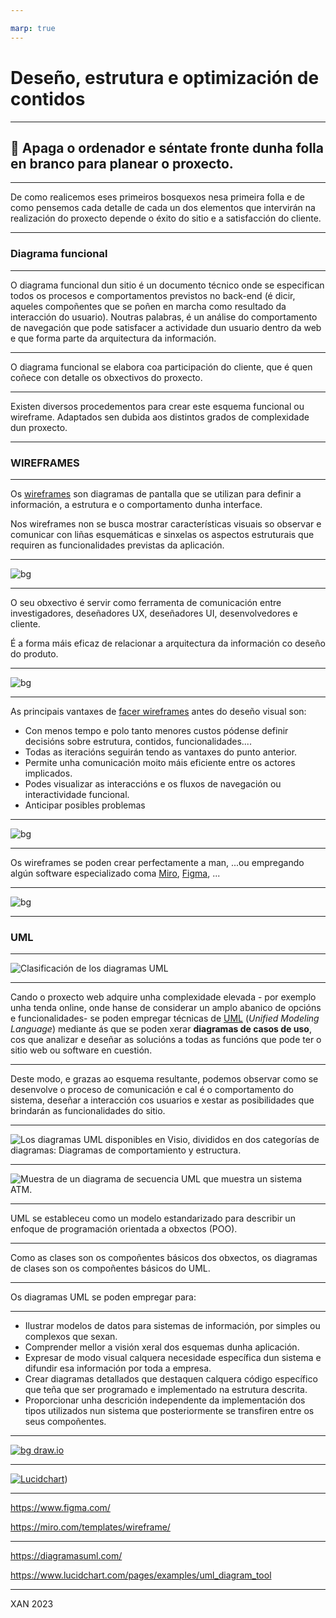 ```yaml
---

marp: true
---
```


# Deseño, estrutura e optimización de contidos

---

## :rocket: Apaga o ordenador e séntate fronte dunha folla en branco para planear o proxecto.

---

De como realicemos eses primeiros bosquexos nesa primeira folla e de como pensemos cada detalle de cada un dos elementos que intervirán na realización do proxecto depende o éxito do sitio e a satisfacción do cliente.

---

### Diagrama funcional

---

O diagrama funcional dun sitio é un documento técnico onde se especifican todos os procesos e comportamentos previstos no back-end (é dicir, aqueles  compoñentes que se poñen en marcha como resultado da interacción do usuario). Noutras palabras, é un análise do comportamento de navegación que pode satisfacer a actividade dun usuario dentro da web e que forma parte da arquitectura da información.

---

O diagrama funcional se elabora coa participación do cliente, que é  quen coñece con detalle os obxectivos do proxecto. 

---

Existen diversos procedementos para crear este esquema funcional ou wireframe. Adaptados sen dubida aos distintos grados de complexidade dun proxecto.

---

### WIREFRAMES

---

Os [wireframes](https://balsamiq.com/learn/articles/what-are-wireframes/) son diagramas de pantalla que se utilizan para definir a información, a estrutura e o comportamento dunha interface. 

Nos wireframes non se busca mostrar características visuais so observar e comunicar con liñas esquemáticas e sinxelas  os aspectos estruturais que requiren as funcionalidades previstas da aplicación.

---

![bg](./assets/1qMLMSVNeHJ2fdt_jYs6hhw.webp)

---

O seu obxectivo é servir como ferramenta de comunicación entre investigadores, deseñadores UX, deseñadores UI, desenvolvedores e cliente.

É a forma máis eficaz de relacionar a arquitectura da información co deseño do produto.

---

![bg](./assets/2_1PscxztjWVky5cUV1cosGRg.webp)

---

As principais vantaxes de [facer wireframes](https://interactius.com/10-buenas-practicas-para-crear-wireframes-mas-eficientes/) antes do deseño visual son:

- Con menos tempo e polo tanto menores custos pódense definir decisións sobre estrutura, contidos, funcionalidades....
- Todas as iteracións seguirán tendo as vantaxes do punto anterior.
- Permite unha comunicación moito máis eficiente entre os actores implicados.
- Podes visualizar as interaccións e os fluxos de navegación ou interactividade funcional.
- Anticipar posibles problemas 

---

![bg](./assets/mobile-web.png)

---

Os wireframes se poden crear perfectamente a man, ...ou empregando algún software especializado coma [Miro](https://miro.com/templates/wireframe/), [Figma](https://www.figma.com/blog/how-to-wireframe/), ...

---

![bg](./assets/1P6eA7W-RqYkXwKBmnd5QCg.jpeg)

---

### UML

---

![Clasificación de los diagramas UML](./assets/clasificacion-diagramas-1.png)

---

Cando o proxecto web adquire unha complexidade elevada - por exemplo unha tenda online, onde hanse de considerar un amplo abanico de opcións e funcionalidades- se poden empregar técnicas de [UML](https://diagramasuml.com/) (*Unified Modeling Language*) mediante ás que se poden xerar **diagramas de casos de uso**, cos que analizar e deseñar as solucións a todas as funcións que pode ter o sitio web ou software en cuestión. 

---

Deste modo, e grazas ao esquema resultante, podemos observar como se desenvolve o proceso de comunicación e cal é o comportamento do sistema, deseñar a interacción cos usuarios e xestar as posibilidades que brindarán as funcionalidades do sitio.

---

![Los diagramas UML disponibles en Visio, divididos en dos categorías de diagramas: Diagramas de comportamiento y estructura.](https://support.content.office.net/es-es/media/4500053f-e023-4185-8c57-f00ca10f2b96.png)

---

![Muestra de un diagrama de secuencia UML que muestra un sistema ATM.](./assets/7ecba6de-09df-4c14-af49-51142cd79e04-1674254771729-2.png)

---

UML se estableceu como un modelo estandarizado para describir un enfoque de programación orientada a obxectos (POO). 

---

Como as clases son os compoñentes básicos dos obxectos, os diagramas de clases son os compoñentes básicos do UML.

---

Os diagramas UML se poden empregar para:

---

- Ilustrar modelos de datos para sistemas de información, por simples ou complexos que sexan.
- Comprender mellor a visión xeral dos esquemas dunha aplicación.
- Expresar de modo visual calquera necesidade específica dun sistema e difundir esa información por toda a empresa.
- Crear diagramas detallados que destaquen calquera código específico que teña que ser programado e implementado na estrutura descrita.
- Proporcionar unha descrición independente da implementación dos tipos utilizados nun sistema que posteriormente se transfiren entre os seus compoñentes.

---

[![bg draw.io](./assets/draw.io_.png)](https://draw.io)

---

[![Lucidchart](./assets/lucid.png)](https://www.lucidchart.com/pages/es/tutorial-de-diagrama-de-clases-uml))

---

https://www.figma.com/

https://miro.com/templates/wireframe/

---

https://diagramasuml.com/

https://www.lucidchart.com/pages/examples/uml_diagram_tool

---

XAN 2023